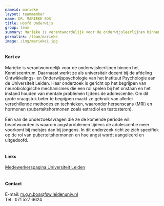 ```yaml
---
nameid: marieke
layout: teammember
name: DR. MARIEKE BOS
title: Hoofd Onderwijs
group: team
summary: Marieke is verantwoordelijk voor de onderwijsleerlijnen binnen het kenniscentrum. <br> <br> Daarnaast werkt ze als universitair docent bij de afdeling Ontwikkelings- en Onderwijspsychologie aan de Universiteit Leiden. 
permalink: /team/marieke
image: /img/marieke1.jpg
---
```



#### Kort cv
Marieke is verantwoordelijk voor de onderwijsleerlijnen binnen het Kenniscentrum. Daarnaast werkt ze als universitair docent bij de afdeling Ontwikkelings- en Onderwijspsychologie van het Instituut Psychologie aan de Universiteit Leiden. Haar onderzoek is gericht op het begrijpen van neurobiologische mechanismes die een rol spelen bij het onstaan en het instand houden van mentale problemen tijdens de adolescentie. Om dit grote vraagstuk beter te begrijpen maakt ze gebruik van allerlei 
verschillende methodes en technieken, waaronder hersenscans (MRI) en hormonen (puberteitshormonen zoals estradiol en testosteron). 
<br>
<br>
Eén van de onderzoeksvragen die ze de komende periode wil beantwoorden is waarom angstproblemen tijdens de adolescentie meer voorkomt bij meisjes dan bij jongens. 
In dit onderzoek richt ze zich specifiek op de rol van puberteitshormonen en hoe angst wordt aangeleerd en uitgedoofd. 
<br>
<br>

#### Links
[Medewerkerspagina Universiteit Leiden](https://www.universiteitleiden.nl/medewerkers/marieke-bos#tab-1)
<br>
<br>

#### Contact
E-mail: m.g.n.bos@fsw.leidenuniv.nl
<br>
Tel : 071 527 6624

